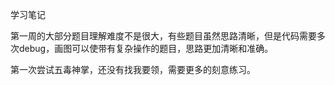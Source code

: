 学习笔记

第一周的大部分题目理解难度不是很大，有些题目虽然思路清晰，但是代码需要多次debug，画图可以使带有复杂操作的题目，思路更加清晰和准确。

第一次尝试五毒神掌，还没有找我要领，需要更多的刻意练习。
